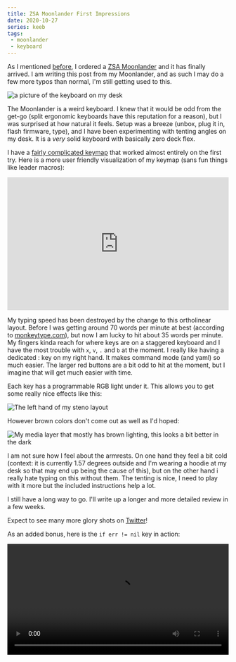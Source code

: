 ```yaml
---
title: ZSA Moonlander First Impressions
date: 2020-10-27
series: keeb
tags:
 - moonlander
 - keyboard
---
```


As I mentioned
[before](https://christine.website/blog/colemak-layout-2020-08-15), I ordered a
[ZSA Moonlander](https://zsa.io/moonlander) and it has finally arrived. I am
writing this post from my Moonlander, and as such I may do a few more typos
than normal, I'm still getting used to this.

![a picture of the keyboard on my
desk](https://cdn.christine.website/file/christine-static/img/keeb/ElVbBm_XUAcVhOg.jpg)

The Moonlander is a weird keyboard. I knew that it would be odd from the get-go
(split ergonomic keyboards have this reputation for a reason), but I was
surprised at how natural it feels. Setup was a breeze (unbox, plug it in, flash
firmware, type), and I have been experimenting with tenting angles on my desk.
It is a _very_ solid keyboard with basically zero deck flex.

I have a [fairly complicated
keymap](https://tulpa.dev/cadey/kadis-layouts/src/branch/master/moonlander) that
worked almost entirely on the first try. Here is a more user friendly
visualization of my keymap (sans fun things like leader macros):

<div style="padding-top: 60%; position: relative;">
	<iframe src="https://configure.ergodox-ez.com/embed/moonlander/layouts/xbJXx/latest/0" style="border: 0; height: 100%; left: 0; position: absolute; top: 0; width: 100%"></iframe>
</div>

My typing speed has been destroyed by the change to this ortholinear layout.
Before I was getting around 70 words per minute at best (according to
[monkeytype.com](https://monkeytype.com/)), but now I am lucky to hit about 35
words per minute. My fingers kinda reach for where keys are on a staggered
keyboard and I have the most trouble with `x`, `v`, `.` and `b` at the moment. I
really like having a dedicated : key on my right hand. It makes command mode (and
yaml) so much easier. The larger red buttons are a bit odd to hit at the moment,
but I imagine that will get much easier with time.

Each key has a programmable RGB light under it. This allows you to get some
really nice effects like this:

![The left hand of my steno
layout](https://cdn.christine.website/file/christine-static/img/keeb/ElTG7QSW0AEqXeE.jpg)

However brown colors don't come out as well as I'd hoped:

![My media layer that mostly has brown lighting, this looks a bit better in the
dark](https://cdn.christine.website/file/christine-static/img/keeb/ElVdFKoX0AE_dAA.jpg)

I am not sure how I feel about the armrests. On one hand they feel a bit cold
(context: it is currently 1.57 degrees outside and I'm wearing a hoodie at my
desk so that may end up being the cause of this), but on the other hand i really
hate typing on this without them. The tenting is nice, I need to play with it
more but the included instructions help a lot.

I still have a long way to go. I'll write up a longer and more detailed review
in a few weeks.

Expect to see many more glory shots on
[Twitter](https://twitter.com/theprincessxena)!

As an added bonus, here is the `if err != nil` key in action:

<video controls width="100%">
    <source src="https://cdn.christine.website/file/christine-static/img/keeb/tmp.ZdCemPUcnd.webm"
            type="video/webm">
    <source src="https://cdn.christine.website/file/christine-static/img/keeb/tmp.ZdCemPUcnd.mp4"
            type="video/mp4">
    Sorry, your browser doesn't support embedded videos.
</video>
